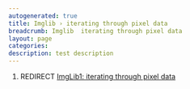 ```yaml
---
autogenerated: true
title: Imglib › iterating through pixel data
breadcrumb: Imglib  iterating through pixel data
layout: page
categories: 
description: test description
---
```


1.  REDIRECT [ImgLib1: iterating through pixel data](ImgLib1__iterating_through_pixel_data "wikilink")

